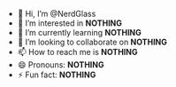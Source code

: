 - 👋 Hi, I’m @NerdGlass
- 👀 I’m interested in **NOTHING**
- 🌱 I’m currently learning **NOTHING**
- 💞️ I’m looking to collaborate on **NOTHING**
- 📫 How to reach me is **NOTHING**
- 😄 Pronouns: **NOTHING**
- ⚡ Fun fact: **NOTHING**

<!---
NerdGlass/NerdGlass is a ✨ special ✨ repository because its `README.md` (this file) appears on your GitHub profile.
You can click the Preview link to take a look at your changes.
--->
